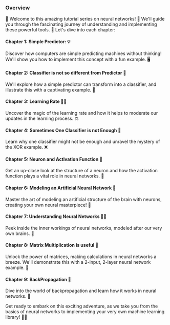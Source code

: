 ### Overview

🎉 Welcome to this amazing tutorial series on neural networks! 🧠
We'll guide you through the fascinating journey of understanding and implementing these powerful tools. 🚀
Let's dive into each chapter:

#### Chapter 1: Simple Predictor: 💡
Discover how computers are simple predicting machines without thinking!
We'll show you how to implement this concept with a fun example. 🖥️

#### Chapter 2: Classifier is not so different from Predictor 🔄
We'll explore how a simple predictor can transform into a classifier,
and illustrate this with a captivating example. 🎯

#### Chapter 3: Learning Rate 🏃‍♂️
Uncover the magic of the learning rate and how it helps to moderate our updates in the learning process. ⚖️

#### Chapter 4: Sometimes One Classifier is not Enough 🧩
Learn why one classifier might not be enough and unravel the mystery of the XOR example. ❌

#### Chapter 5: Neuron and Activation Function 🧪
Get an up-close look at the structure of a neuron and how the activation function plays a vital role in neural networks. 🔬

#### Chapter 6: Modeling an Artificial Neural Network 🎨
Master the art of modeling an artificial structure of the brain with neurons, creating your own neural masterpiece! 🌟

#### Chapter 7: Understanding Neural Networks 🕵️‍♂️
Peek inside the inner workings of neural networks, modeled after our very own brains. 🧠

#### Chapter 8: Matrix Multiplication is useful 📐
Unlock the power of matrices, making calculations in neural networks a breeze.
We'll demonstrate this with a 2-input, 2-layer neural network example. 🧮

#### Chapter 9: BackPropagation 🌊
Dive into the world of backpropagation and learn how it works in neural networks. 💫

Get ready to embark on this exciting adventure, as we take you from the basics of neural networks to implementing your very own machine learning library! 🤖🌟
